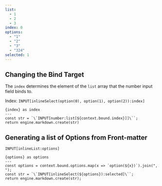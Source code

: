 ```yaml
---
list:
  - 1
  - 2
  - 3
index: 0
options:
  - "1"
  - "2"
  - "3"
  - "324"
selected: 1
---
```


## Changing the Bind Target

The `index` determines the element of the `list` array that the number input field binds to.

Index: `INPUT[inlineSelect(option(0), option(1), option(2)):index]`

```meta-bind-js-view
{index} as index
---
const str = `\`INPUT[number:list[${context.bound.index}]]\``;
return engine.markdown.create(str)
```

## Generating a list of Options from Front-matter

`INPUT[inlineList:options]`

```meta-bind-js-view
{options} as options
---
const options = context.bound.options.map(x => `option(${x})`).join(", ");
const str = `\`INPUT[inlineSelect(${options}):selected]\``;
return engine.markdown.create(str);
```